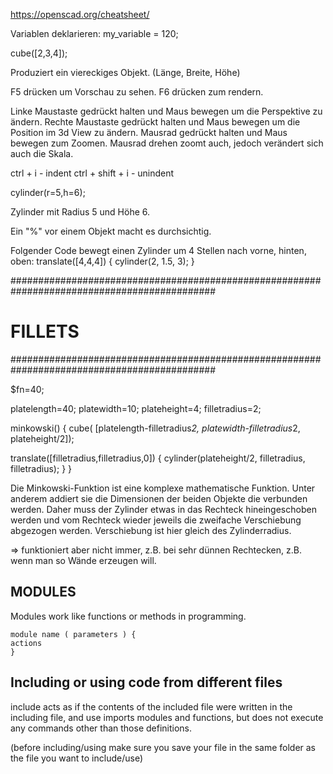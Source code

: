 https://openscad.org/cheatsheet/

Variablen deklarieren:
my_variable = 120;

cube([2,3,4]);

Produziert ein viereckiges Objekt. (Länge, Breite, Höhe)

F5 drücken um Vorschau zu sehen.
F6 drücken zum rendern.

Linke Maustaste gedrückt halten und Maus bewegen um die Perspektive zu ändern.
Rechte Maustaste gedrückt halten und Maus bewegen um die Position im 3d View zu ändern.
Mausrad gedrückt halten und Maus bewegen zum Zoomen.
Mausrad drehen zoomt auch, jedoch verändert sich auch die Skala.

ctrl + i  -  indent
ctrl + shift + i  -  unindent

cylinder(r=5,h=6);

Zylinder mit Radius 5 und Höhe 6.

Ein "%" vor einem Objekt macht es durchsichtig.

Folgender Code bewegt einen Zylinder um 4 Stellen nach vorne, hinten, oben:
translate([4,4,4]) {
    cylinder(2, 1.5, 3);
}

#############################################################################################
# FILLETS ###################################################################################
#############################################################################################

$fn=40;

platelength=40;
platewidth=10;
plateheight=4;
filletradius=2;

minkowski() {
cube(
[platelength-filletradius*2,
platewidth-filletradius*2,
plateheight/2]);

translate([filletradius,filletradius,0]) {
  cylinder(plateheight/2,
    filletradius,
    filletradius);
  }
}

Die Minkowski-Funktion ist eine komplexe mathematische Funktion.
Unter anderem addiert sie die Dimensionen der beiden Objekte die verbunden werden.
Daher muss der Zylinder etwas in das Rechteck hineingeschoben werden und 
vom Rechteck wieder jeweils die zweifache Verschiebung abgezogen werden.
Verschiebung ist hier gleich des Zylinderradius.

=> funktioniert aber nicht immer, z.B. bei sehr dünnen Rechtecken, z.B. wenn man so Wände erzeugen will.

## MODULES

Modules work like functions or methods in programming.
```
module name ( parameters ) {
actions
}
```

## Including or using code from different files

include <filename> acts as if the contents of the included file were written in the including file, and
use <filename> imports modules and functions, but does not execute any commands other than those definitions.

(before including/using make sure you save your file in the same folder as the file you want to include/use)
